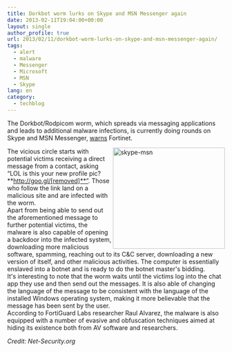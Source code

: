 ```yaml
---
title: Dorkbot worm lurks on Skype and MSN Messenger again
date: 2013-02-11T19:04:00+00:00
layout: single
author_profile: true
url: 2013/02/11/dorkbot-worm-lurks-on-skype-and-msn-messenger-again/
tags:
  - alert
  - malware
  - Messenger
  - Microsoft
  - MSN
  - Skype
lang: en
category: 
  - techblog
---
```

The Dorkbot/Rodpicom worm, which spreads via messaging applications and leads to additional malware infections, is currently doing rounds on Skype and MSN Messenger, [warns](http://blog.fortinet.com/rodpicom-botnet-upping-the-ante-of-chat-malware/) Fortinet. 

<a href="http://lh6.ggpht.com/-FNia7b_O5Vc/URk5q2ZBxAI/AAAAAAAAHtY/LG67i8tt5lU/s1600-h/skype-msn%25255B5%25255D.png" target="_blank"><img title="skype-msn" border="0" alt="skype-msn" align="right" src="http://lh6.ggpht.com/-Lm8iXofdV7o/URk5uTTP7mI/AAAAAAAAHtg/YsL4oNgUrDY/skype-msn_thumb%25255B1%25255D.png?imgmax=800" width="259" height="234" /></a>The vicious circle starts with potential victims receiving a direct message from a contact, asking “LOL is this your new profile pic? **http://goo.gl/[removed]**”. Those who follow the link land on a malicious site and are infected with the worm.  
Apart from being able to send out the aforementioned message to further potential victims, the malware is also capable of opening a backdoor into the infected system, downloading more malicious software, spamming, reaching out to its C&C server, downloading a new version of itself, and other malicious activities. The computer is essentially enslaved into a botnet and is ready to do the botnet master's bidding.  
It's interesting to note that the worm waits until the victims log into the chat app they use and then send out the messages. It is also able of changing the language of the message to be consistent with the language of the installed Windows operating system, making it more believable that the message has been sent by the user.  
According to FortiGuard Labs researcher Raul Alvarez, the malware is also equipped with a number of evasive and obfuscation techniques aimed at hiding its existence both from AV software and researchers. 

_Credit: Net-Security.org_